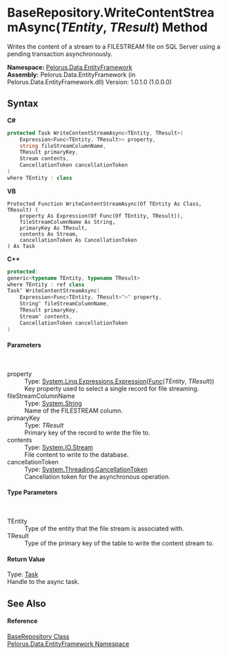 # BaseRepository.WriteContentStreamAsync(*TEntity*, *TResult*) Method 
 

Writes the content of a stream to a FILESTREAM file on SQL Server using a pending transaction asynchronously.

**Namespace:**&nbsp;<a href="55312241">Pelorus.Data.EntityFramework</a><br />**Assembly:**&nbsp;Pelorus.Data.EntityFramework (in Pelorus.Data.EntityFramework.dll) Version: 1.0.1.0 (1.0.0.0)

## Syntax

**C#**<br />
``` C#
protected Task WriteContentStreamAsync<TEntity, TResult>(
	Expression<Func<TEntity, TResult>> property,
	string fileStreamColumnName,
	TResult primaryKey,
	Stream contents,
	CancellationToken cancellationToken
)
where TEntity : class

```

**VB**<br />
``` VB
Protected Function WriteContentStreamAsync(Of TEntity As Class, TResult) ( 
	property As Expression(Of Func(Of TEntity, TResult)),
	fileStreamColumnName As String,
	primaryKey As TResult,
	contents As Stream,
	cancellationToken As CancellationToken
) As Task
```

**C++**<br />
``` C++
protected:
generic<typename TEntity, typename TResult>
where TEntity : ref class
Task^ WriteContentStreamAsync(
	Expression<Func<TEntity, TResult>^>^ property, 
	String^ fileStreamColumnName, 
	TResult primaryKey, 
	Stream^ contents, 
	CancellationToken cancellationToken
)
```


#### Parameters
&nbsp;<dl><dt>property</dt><dd>Type: <a href="http://msdn2.microsoft.com/en-us/library/bb335710" target="_blank">System.Linq.Expressions.Expression</a>(<a href="http://msdn2.microsoft.com/en-us/library/bb549151" target="_blank">Func</a>(*TEntity*, *TResult*))<br />Key property used to select a single record for file streaming.</dd><dt>fileStreamColumnName</dt><dd>Type: <a href="http://msdn2.microsoft.com/en-us/library/s1wwdcbf" target="_blank">System.String</a><br />Name of the FILESTREAM column.</dd><dt>primaryKey</dt><dd>Type: *TResult*<br />Primary key of the record to write the file to.</dd><dt>contents</dt><dd>Type: <a href="http://msdn2.microsoft.com/en-us/library/8f86tw9e" target="_blank">System.IO.Stream</a><br />File content to write to the database.</dd><dt>cancellationToken</dt><dd>Type: <a href="http://msdn2.microsoft.com/en-us/library/dd384802" target="_blank">System.Threading.CancellationToken</a><br />Cancellation token for the asynchronous operation.</dd></dl>

#### Type Parameters
&nbsp;<dl><dt>TEntity</dt><dd>Type of the entity that the file stream is associated with.</dd><dt>TResult</dt><dd>Type of the primary key of the table to write the content stream to.</dd></dl>

#### Return Value
Type: <a href="http://msdn2.microsoft.com/en-us/library/dd235678" target="_blank">Task</a><br />Handle to the async task.

## See Also


#### Reference
<a href="D8FCD057">BaseRepository Class</a><br /><a href="55312241">Pelorus.Data.EntityFramework Namespace</a><br />